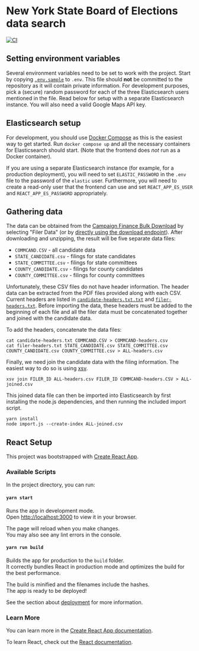 # New York State Board of Elections data search

[![CI](https://github.com/michaelmior/boesearch/actions/workflows/ci.yml/badge.svg)](https://github.com/michaelmior/boesearch/actions/workflows/ci.yml)

## Setting environment variables

Several environment variables need to be set to work with the project.
Start by copying [`.env.sample`](.env.sample) to `.env`.
This file should **not** be committed to the repository as it will contain private information.
For development purposes, pick a (secure) random password for each of the three Elasticsearch users mentioned in the file.
Read below for setup with a separate Elasticsearch instance.
You will also need a valid Google Maps API key.

## Elasticsearch setup

For development, you should use [Docker Compose](https://docs.docker.com/compose/) as this is the easiest way to get started.
Run `docker compose up` and all the necessary containers for Elasticsearch should start.
(Note that the frontend does *not* run as a Docker container).

If you are using a separate Elasticsearch instance (for example, for a production deployment), you will need to set `ELASTIC_PASSWORD` in the `.env` file to the password of the `elastic` user.
Furthermore, you will need to create a read-only user that the frontend can use and set `REACT_APP_ES_USER` and `REACT_APP_ES_PASSWORD` appropriately.

## Gathering data

The data can be obtained from the [Campaign Finance Bulk Download](https://publicreporting.elections.ny.gov/DownloadCampaignFinanceData/DownloadCampaignFinanceData) by selecting "Filer Data" (or by [directly using the download endpoint](https://publicreporting.elections.ny.gov/DownloadCampaignFinanceData/DownloadZipFile?lstDateType=--lstDateType&lstUCYearDCF=--lstUCYearDCF&lstFilingDesc=--lstFilingDesc)).
After downloading and unzipping, the result will be five separate data files:

- `COMMCAND.CSV`  - all candidate data
- `STATE_CANDIDATE.csv` - filings for state candidates
- `STATE_COMMITTEE.csv` - filings for state committees
- `COUNTY_CANDIDATE.csv` - filings for county candidates
- `COUNTY_COMMITTEE.csv` - filings for county committees

Unfortunately, these CSV files do not have header information.
The header data can be extracted from the PDF files provided along with each CSV.
Current headers are listed in [`candidate-headers.txt.txt`](candidate-headers.txt) and [`filer-headers.txt`](filer-headers.txt).
Before importing the data, these headers must be added to the beginning of each file and all the filer data must be concatenated together and joined with the candidate data.

To add the headers, concatenate the data files:

```shell
cat candidate-headers.txt COMMCAND.CSV > COMMCAND-headers.csv
cat filer-headers.txt STATE_CANDIDATE.csv STATE_COMMITTEE.csv COUNTY_CANDIDATE.csv COUNTY_COMMITTEE.csv > ALL-headers.csv
```

Finally, we need join the candidate data with the filing information.
The easiest way to do so is using [xsv](https://github.com/BurntSushi/xsv).

```shell
xsv join FILER_ID ALL-headers.csv FILER_ID COMMCAND-headers.CSV > ALL-joined.csv
```

This joined data file can then be imported into Elasticsearch by first installing the node.js dependencies, and then running the included import script.

```shell
yarn install
node import.js --create-index ALL-joined.csv
```

## React Setup

This project was bootstrapped with [Create React App](https://github.com/facebook/create-react-app).

### Available Scripts

In the project directory, you can run:

#### `yarn start`

Runs the app in development mode.\
Open [http://localhost:3000](http://localhost:3000) to view it in your browser.

The page will reload when you make changes.\
You may also see any lint errors in the console.

#### `yarn run build`

Builds the app for production to the `build` folder.\
It correctly bundles React in production mode and optimizes the build for the best performance.

The build is minified and the filenames include the hashes.\
The app is ready to be deployed!

See the section about [deployment](https://facebook.github.io/create-react-app/docs/deployment) for more information.

### Learn More

You can learn more in the [Create React App documentation](https://facebook.github.io/create-react-app/docs/getting-started).

To learn React, check out the [React documentation](https://reactjs.org/).
